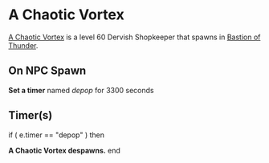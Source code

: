 # A Chaotic Vortex



[A Chaotic Vortex](/npc/209158) is a level 60 Dervish Shopkeeper that spawns in [Bastion of Thunder](/zone/209).



## On NPC Spawn

**Set a timer** named *depop* for 3300 seconds


## Timer(s)

if ( e.timer == "depop" ) then


**A Chaotic Vortex despawns.**
end
